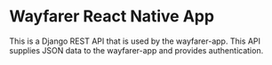 # Wayfarer React Native App
This is a Django REST API that is used by the wayfarer-app. This API supplies JSON data to the wayfarer-app and provides authentication.
